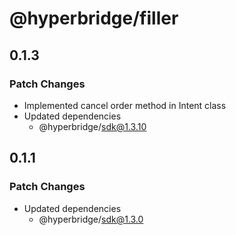 # @hyperbridge/filler

## 0.1.3

### Patch Changes

- Implemented cancel order method in Intent class
- Updated dependencies
    - @hyperbridge/sdk@1.3.10

## 0.1.1

### Patch Changes

- Updated dependencies
    - @hyperbridge/sdk@1.3.0
